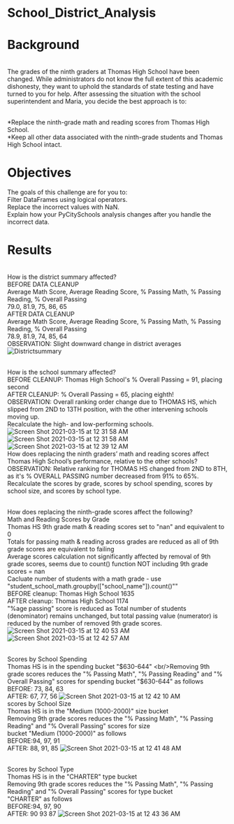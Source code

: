 # School_District_Analysis

# Background
<br/>The grades of the ninth graders at Thomas High School have been changed. While administrators do not know the full extent of this academic dishonesty, they want to uphold the standards of state testing and have turned to you for help.
After assessing the situation with the school superintendent and Maria, you decide the best approach is to:

<br/>*Replace the ninth-grade math and reading scores from Thomas High School.
<br/>*Keep all other data associated with the ninth-grade students and Thomas High School intact.

# Objectives
The goals of this challenge are for you to:
<br/>Filter DataFrames using logical operators.
<br/>Replace the incorrect values with NaN.
<br/>Explain how your PyCitySchools analysis changes after you handle the incorrect data.

# Results
<br/>How is the district summary affected?
    <br/>BEFORE DATA CLEANUP
    <br/>Average Math Score, Average Reading Score, % Passing Math, % Passing Reading, % Overall Passing
    <br/>79.0, 81.9, 75, 86, 65
    <br/>AFTER DATA CLEANUP
    <br/>Average Math Score, Average Reading Score, % Passing Math, % Passing Reading, % Overall Passing
    <br/>78.9, 81.9, 74, 85, 64
    <br/>OBSERVATION: Slight downward change in district averages
    ![Districtsummary](https://user-images.githubusercontent.com/77771292/111103781-967d2480-8525-11eb-88f6-5c906ded943a.png)


<br/>How is the school summary affected?
    <br/>BEFORE CLEANUP: Thomas High School's % Overall Passing = 91, placing second
    <br/>AFTER CLEANUP: % Overall Passing = 65, placing eighth!
    <br/>OBSERVATION: Overall ranking order change due to THOMAS HS, which slipped from 2ND to 13TH position, with the other intervening schools moving up.
    <br/>Recalculate the high- and low-performing schools.
![Screen Shot 2021-03-15 at 12 31 58 AM](https://user-images.githubusercontent.com/77771292/111103923-e1973780-8525-11eb-90bf-b92fdc1d93e7.png)
![Screen Shot 2021-03-15 at 12 31 58 AM](https://user-images.githubusercontent.com/77771292/111104327-cc6ed880-8526-11eb-90e5-b84771049527.png)
![Screen Shot 2021-03-15 at 12 39 12 AM](https://user-images.githubusercontent.com/77771292/111104358-dee91200-8526-11eb-84a3-6dcd1ba87a26.png)
<br/>How does replacing the ninth graders’ math and reading scores affect Thomas High School’s performance, relative to the other schools?
    <br/>OBSERVATION: Relative ranking for THOMAS HS changed from 2ND to 8TH, as it's % OVERALL PASSING number decreased from 91% to 65%.
    <br/>Recalculate the scores by grade, scores by school spending, scores by school size, and scores by school type.

<br/>How does replacing the ninth-grade scores affect the following?
<br/>Math and Reading Scores by Grade
    <br/>Thomas HS 9th grade math & reading scores set to "nan" and equivalent to 0
    <br/>Totals for passing math & reading across grades are reduced as all of 9th grade scores are equivalent to failing
    <br/>Average scores calculation not significantly affected by removal of 9th grade scores, seems due to count() function NOT including 9th grade scores = nan
    <br/>Cacluate number of students with a math grade - use "student_school_math.groupby(["school_name"]).count()""
    <br/>BEFORE cleanup: Thomas High School       1635
    <br/>AFTER cleanup: Thomas High School       1174
    <br/>"%age passing" score is reduced as Total number of students (denominator) remains unchanged, but total passing value (numerator) is reduced by the number of removed 9th grade scores.
![Screen Shot 2021-03-15 at 12 40 53 AM](https://user-images.githubusercontent.com/77771292/111104443-1bb50900-8527-11eb-8eaf-909fd9db5e30.png)
<br/>![Screen Shot 2021-03-15 at 12 42 57 AM](https://user-images.githubusercontent.com/77771292/111104589-69317600-8527-11eb-97b2-76f633021178.png)

<br/>Scores by School Spending
    <br/>Thomas HS is in the spending bucket "$630-644"
    <br/>Removing 9th grade scores reduces the "% Passing Math", "% Passing Reading" and "% Overall Passing" scores for spending bucket "$630-644" as follows
    <br/>BEFORE: 73, 84, 63
    <br/>AFTER: 67, 77, 56
![Screen Shot 2021-03-15 at 12 42 10 AM](https://user-images.githubusercontent.com/77771292/111104518-4901b700-8527-11eb-882d-6ed667f50787.png)
<br/>scores by School Size
    <br/>Thomas HS is in the "Medium (1000-2000)" size bucket
    <br/>Removing 9th grade scores reduces the "% Passing Math", "% Passing Reading" and "% Overall Passing" scores for size
    <br/>bucket "Medium (1000-2000)" as follows
    <br/>BEFORE:94, 97, 91
    <br/>AFTER: 88, 91, 85
![Screen Shot 2021-03-15 at 12 41 48 AM](https://user-images.githubusercontent.com/77771292/111104490-3b4c3180-8527-11eb-9f89-6253fbaa47e1.png)

<br/>Scores by School Type
    <br/>Thomas HS is in the "CHARTER" type bucket
    <br/>Removing 9th grade scores reduces the "% Passing Math", "% Passing Reading" and "% Overall Passing" scores for type bucket 
    <br/>"CHARTER" as follows
    <br/>BEFORE:94, 97, 90
    <br/>AFTER: 90	93	87
![Screen Shot 2021-03-15 at 12 43 36 AM](https://user-images.githubusercontent.com/77771292/111104629-7d757300-8527-11eb-8685-5825c9423083.png)

